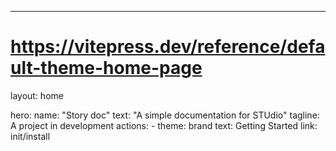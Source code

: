 ---
# https://vitepress.dev/reference/default-theme-home-page
layout: home

hero:
  name: "Story doc"
  text: "A simple documentation for STUdio"
  tagline: A project in development
  actions:
    - theme: brand
      text: Getting Started
      link: init/install
